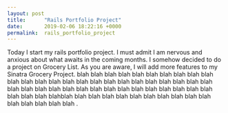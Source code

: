 ```yaml
---
layout: post
title:      "Rails Portfolio Project"
date:       2019-02-06 18:22:16 +0000
permalink:  rails_portfolio_project
---
```



Today I start my rails portfolio project. I must admit I am nervous and anxious about what awaits in the coming months.
I somehow decided to do a project on Grocery List. As you are aware, I will add more features to my Sinatra Grocery Project. blah blah blah blah blah blah blah blah blah blah blah blah blah blah blah blah blah blah blah blah blah blah blah blah blah blah blah blah blah blah blah blah blah blah blah blah blah blah blah blah blah blah blah blahblah blah blah blah  blah blah blah blah blah blah blah blah blah blah blah blah .
